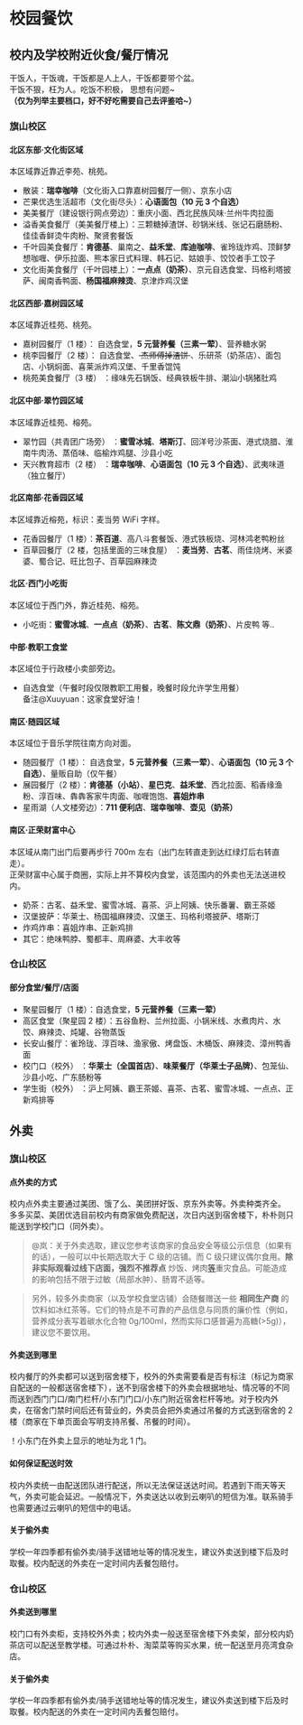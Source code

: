 # 校园餐饮
## 校内及学校附近伙食/餐厅情况
干饭人，干饭魂，干饭都是人上人，干饭都要带个盆。  
干饭不狠，枉为人。吃饭不积极， 思想有问题~  
**（仅为列举主要档口，好不好吃需要自己去评鉴哈~）**

### 旗山校区
#### 北区东部·文化街区域
本区域靠近靠近李苑、桃苑。

- 散装：**瑞幸咖啡**（文化街入口靠嘉树园餐厅一侧）、京东小店
- 芒果优选生活超市（文化街尽头）：**心语面包（10 元 3 个自选）**
- 美美餐厅（建设银行网点旁边）：重庆小面、西北民族风味·兰州牛肉拉面
- 溢香美食餐厅（美美餐厅楼上）：三颗糖掉渣饼、砂锅米线、张记石磨肠粉、佳佳香鲜烫牛肉粉、聚贤套餐饭
- 千叶园美食餐厅：**肯德基**、巢南之、**益禾堂**、**库迪咖啡**、雀玲珑炸鸡、顶鲜梦想咖喱、伊乐拉面、熊本家日式料理、韩石记、姑娘手、饺饺者手工饺子
- 文化街美食餐厅（千叶园楼上）：**一点点（奶茶）**、京元自选食堂、玛格利塔披萨、闽南香鸭面、**杨国福麻辣烫**、京津炸鸡汉堡

#### 北区西部·嘉树园区域
本区域靠近桂苑、桃苑。

- 嘉树园餐厅（1 楼）： 自选食堂，**5 元营养餐（三素一荤）**、营养糖水粥
- 桃李园餐厅（2 楼）： 自选食堂、<del> 杰师傅掉渣饼 </del>、乐研茶（奶茶店）、面包店、小锅焖面、喜莱派炸鸡汉堡、千里香馄饨
- 桃苑美食餐厅（3 楼） ：缘味先石锅饭、经典铁板牛排、潮汕小锅猪肚鸡

#### 北区中部·翠竹园区域
本区域靠近桂苑、榕苑。

- 翠竹园（共青团广场旁） ：**蜜雪冰城**、**塔斯汀**、回洋号沙茶面、港式烧腊、淮南牛肉汤、蒸佰味、临榆炸鸡腿、沙县小吃
- 天兴教育超市（2 楼） ：**瑞幸咖啡**、**心语面包（10 元 3 个自选）**、武夷味道（独立餐厅）

#### 北区南部·花香园区域
本区域靠近榕苑，标识：麦当劳 WiFi 字样。

- 花香园餐厅（1 楼）：**茶百道**、高八斗套餐饭、港式铁板烧、河林鸿老鸭粉丝
- 百草园餐厅（2 楼，包括里面的三味食屋） ：**麦当劳**、**古茗**、雨佳烧烤、米婆婆、蜀合记、旺比包子、百草园麻辣烫

#### 北区·西门小吃街
本区域位于西门外，靠近桂苑、榕苑。

- 小吃街：**蜜雪冰城**、**一点点（奶茶）**、**古茗**、**陈文鼎（奶茶）**、片皮鸭 等..

#### 中部·教职工食堂
本区域位于行政楼小卖部旁边。

- 自选食堂（午餐时段仅限教职工用餐，晚餐时段允许学生用餐）  
备注@Xuuyuan：这家食堂好油！

#### 南区·随园区域
本区域位于音乐学院往南方向对面。

- 随园餐厅（1 楼）： 自选食堂，**5 元营养餐（三素一荤）**、**心语面包（10 元 3 个自选）**、量贩自助（仅午餐）
- 展园餐厅（2 楼）：**肯德基（小站）**、**星巴克**、**益禾堂**、西北拉面、稻香缘渔粉、淳百味、犇犇客家牛肉面、咖喱饱饱、**喜姐炸串**
- 星雨湖（人文楼旁边）：**711 便利店**、**瑞幸咖啡**、**壶见（奶茶）**

#### 南区·正荣财富中心
本区域从南门出门后要再步行 700m 左右（出门左转直走到达红绿灯后右转直走）。  
正荣财富中心属于商圈，实际上并不算校内食堂，该范围内的外卖也无法送进校内。

- 奶茶：古茗、益禾堂、蜜雪冰城、喜茶、沪上阿姨、快乐番薯、霸王茶姬
- 汉堡披萨：华莱士、杨国福麻辣烫、汉堡王、玛格利塔披萨、塔斯汀
- 炸鸡炸串：喜姐炸串、正新鸡排
- 其它：绝味鸭脖、蜀都丰、周麻婆、大丰收等

### 仓山校区
#### 部分食堂/餐厅/店面
- 聚星园餐厅（1 楼）：自选食堂，**5 元营养餐（三素一荤）**
- 高区食堂（聚星园 2 楼）：五谷鱼粉、兰州拉面、小锅米线、水煮肉片、水饺、麻辣烫、炖罐、谷物蒸饭
- 长安山餐厅：雀玲珑、淳百味、渔家傲、烤盘饭、木桶饭、麻辣烫、漳州鸭香面
- 校门口（校外） ：**华莱士（全国首店）**、**味莱餐厅（华莱士子品牌）**、包笼仙、沙县小吃、广东肠粉等
- 学生街（校外） ：沪上阿姨、霸王茶姬、喜茶、古茗、蜜雪冰城、一点点、正新鸡排等

## 外卖
### 旗山校区
#### 点外卖的方式
校内点外卖主要通过美团、饿了么、美团拼好饭、京东外卖等。外卖种类齐全。  
多多买菜、美团优选目前校内有商家做免费配送，次日内送到宿舍楼下，朴朴则只能送到学校门口（同外卖）。

> @岚：关于外卖选取，建议您参考该商家的食品安全等级公示信息（如果有的话），一般可以中长期选取大于 C 级的店铺。而 C 级只建议偶尔食用。**除非实际观看过线下店面，强烈不推荐点** 炒饭、烤肉[等](https://www.bilibili.com/video/BV1zS421Q7Nf/)重灾食品。可能造成的影响包括不限于过敏（局部水肿）、肠胃不适等。

> 另外，较多外卖商家（以及学校食堂店铺）会随餐赠送一些 **相同生产商** 的饮料如冰红茶等。它们的特点是不可靠的产品信息与同质的廉价性（例如，营养成分表写着碳水化合物 0g/100ml，然而实际口感普遍为高糖(>5g)），建议您不要饮用。

#### 外卖送到哪里
校内餐厅的外卖都可以送到宿舍楼下，校外的外卖需要看是否有标注（标记为商家自配送的一般都送宿舍楼下），送不到宿舍楼下的外卖会根据地址、情况等的不同而送到西门门口/南门栏杆/小东门门口/小东门附近宿舍栏杆等地。对于校内外卖，在宿舍门禁时间后还有营业的，外卖员会把外卖通过吊餐的方式送到宿舍的 2 楼（商家在下单页面会写明支持吊餐、吊餐的时间）。

！小东门在外卖上显示的地址为北 1 门。

#### 如何保证配送时效
校内外卖统一由配送团队进行配送，所以无法保证送达时间。若遇到下雨天等天气，外卖可能会延迟。一般情况下，外卖送达以收到云喇叭的短信为准。联系骑手也需要通过云喇叭的短信中的电话。

#### 关于偷外卖
学校一年四季都有偷外卖/骑手送错地址等的情况发生，建议外卖送到楼下后及时取餐。校内配送的外卖在一定时间内丢餐包赔付。

### 仓山校区
#### 外卖送到哪里
校门口有外卖柜，支持校外外卖；校内外卖一般送至宿舍楼下外卖架，部分校内奶茶店可以配送至教学楼。可通过朴朴、淘菜菜等购买水果，统一配送至月亮湾食杂店。

#### 关于偷外卖
学校一年四季都有偷外卖/骑手送错地址等的情况发生，建议外卖送到楼下后及时取餐。校内配送的外卖在一定时间内丢餐包赔付。